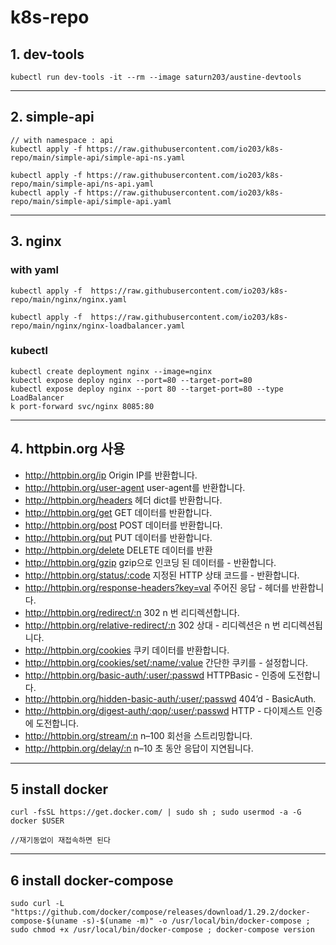 
# k8s-repo


## 1. dev-tools
```
kubectl run dev-tools -it --rm --image saturn203/austine-devtools

```
---
## 2. simple-api
```
// with namespace : api
kubectl apply -f https://raw.githubusercontent.com/io203/k8s-repo/main/simple-api/simple-api-ns.yaml

kubectl apply -f https://raw.githubusercontent.com/io203/k8s-repo/main/simple-api/ns-api.yaml
kubectl apply -f https://raw.githubusercontent.com/io203/k8s-repo/main/simple-api/simple-api.yaml
```

---
## 3. nginx
### with yaml
```
kubectl apply -f  https://raw.githubusercontent.com/io203/k8s-repo/main/nginx/nginx.yaml

kubectl apply -f  https://raw.githubusercontent.com/io203/k8s-repo/main/nginx/nginx-loadbalancer.yaml

```

### kubectl 
```
kubectl create deployment nginx --image=nginx 
kubectl expose deploy nginx --port=80 --target-port=80 
kubectl expose deploy nginx --port 80 --target-port=80 --type LoadBalancer 
k port-forward svc/nginx 8085:80 

```
---
## 4. httpbin.org 사용
- http://httpbin.org/ip Origin IP를 반환합니다.
- http://httpbin.org/user-agent user-agent를 반환합니다.
- http://httpbin.org/headers 헤더 dict를 반환합니다.
- http://httpbin.org/get GET 데이터를 반환합니다.
- http://httpbin.org/post POST 데이터를 반환합니다.
- http://httpbin.org/put PUT 데이터를 반환합니다.
- http://httpbin.org/delete DELETE 데이터를 반환
- http://httpbin.org/gzip gzip으로 인코딩 된 데이터를 - 반환합니다.
- http://httpbin.org/status/:code 지정된 HTTP 상태 코드를 - 반환합니다.
- http://httpbin.org/response-headers?key=val 주어진 응답 - 헤더를 반환합니다.
- http://httpbin.org/redirect/:n 302 n 번 리디렉션합니다.
- http://httpbin.org/relative-redirect/:n 302 상대 - 리디렉션은 n 번 리디렉션됩니다.
- http://httpbin.org/cookies 쿠키 데이터를 반환합니다.
- http://httpbin.org/cookies/set/:name/:value 간단한 쿠키를 - 설정합니다.
- http://httpbin.org/basic-auth/:user/:passwd HTTPBasic - 인증에 도전합니다.
- http://httpbin.org/hidden-basic-auth/:user/:passwd 404’d - BasicAuth.
- http://httpbin.org/digest-auth/:qop/:user/:passwd HTTP - 다이제스트 인증에 도전합니다.
- http://httpbin.org/stream/:n n–100 회선을 스트리밍합니다.
- http://httpbin.org/delay/:n n–10 초 동안 응답이 지연됩니다.

---
## 5 install docker 
```
curl -fsSL https://get.docker.com/ | sudo sh ; sudo usermod -a -G docker $USER

//재기동없이 재접속하면 된다
```
---
## 6 install docker-compose 
```
sudo curl -L "https://github.com/docker/compose/releases/download/1.29.2/docker-compose-$(uname -s)-$(uname -m)" -o /usr/local/bin/docker-compose ; sudo chmod +x /usr/local/bin/docker-compose ; docker-compose version

```